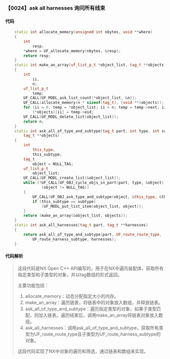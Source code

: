 ### 【0024】ask all harnesses 询问所有线束

#### 代码

```cpp
    static int allocate_memory(unsigned int nbytes, void **where)  
    {  
        int  
            resp;  
        *where = UF_allocate_memory(nbytes, &resp);  
        return resp;  
    }  
    static int make_an_array(uf_list_p_t *object_list, tag_t **objects)  
    {  
        int  
            ii,  
            n;  
        uf_list_p_t  
            temp;  
        UF_CALL(UF_MODL_ask_list_count(*object_list, &n));  
        UF_CALL(allocate_memory(n * sizeof(tag_t), (void **)objects));  
        for (ii = 0, temp = *object_list; ii < n; temp = temp->next, ii++)  
            (*objects)[ii] = temp->eid;  
        UF_CALL(UF_MODL_delete_list(object_list));  
        return n;  
    }  
    static int ask_all_of_type_and_subtype(tag_t part, int type, int subtype,  
        tag_t **objects)  
    {  
        int  
            this_type,  
            this_subtype;  
        tag_t  
            object = NULL_TAG;  
        uf_list_p_t  
            object_list;  
        UF_CALL(UF_MODL_create_list(&object_list));  
        while (!UF_CALL(UF_OBJ_cycle_objs_in_part(part, type, &object)) &&  
                (object != NULL_TAG))  
        {  
            UF_CALL(UF_OBJ_ask_type_and_subtype(object, &this_type, &this_subtype));  
            if (this_subtype == subtype)  
                (UF_MODL_put_list_item(object_list, object));  
        }  
        return (make_an_array(&object_list, objects));  
    }  
    static int ask_all_harnesses(tag_t part, tag_t **harnesses)  
    {  
        return ask_all_of_type_and_subtype(part, UF_route_route_type,  
            UF_route_harness_subtype, harnesses);  
    }

```

#### 代码解析

> 这段代码是NX Open C++ API编写的，用于在NX中遍历装配体，获取所有指定类型和子类型的对象，并以tag数组的形式返回。
>
> 主要功能包括：
>
> 1. allocate_memory：动态分配指定大小的内存。
> 2. make_an_array：遍历链表，将链表中的对象放入数组，并释放链表。
> 3. ask_all_of_type_and_subtype：遍历指定类型的对象，如果子类型匹配，则加入链表。遍历结束后，调用make_an_array将链表对象放入数组。
> 4. ask_all_harnesses：调用ask_all_of_type_and_subtype，获取所有类型为UF_route_route_type且子类型为UF_route_harness_subtype的对象。
>
> 这段代码实现了NX中对象的遍历和筛选，通过链表和数组来实现。
>
